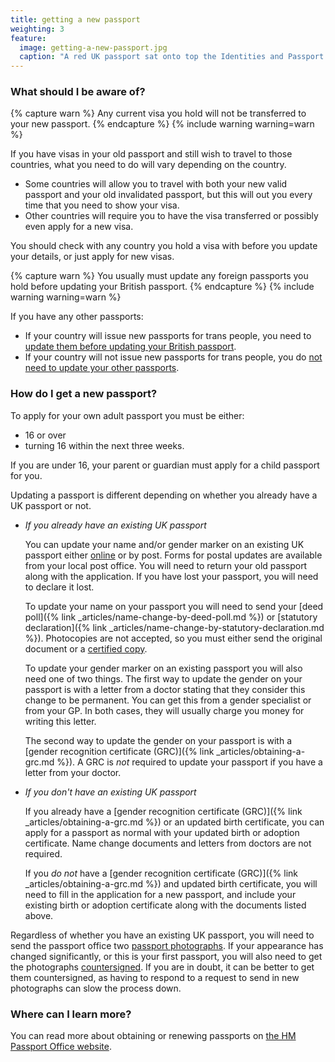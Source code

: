 ```yaml
---
title: getting a new passport
weighting: 3
feature:
  image: getting-a-new-passport.jpg
  caption: "A red UK passport sat onto top the Identities and Passport Services information leaflet."
---
```


### What should I be aware of?

{% capture warn %}
Any current visa you hold will not be transferred to your new passport.
{% endcapture %}
{% include warning warning=warn %}

If you have visas in your old passport and still wish to travel to those countries, what you need to do will vary depending on the country.
- Some countries will allow you to travel with both your new valid passport and your old invalidated passport, but this will out you every time that you need to show your visa.
- Other countries will require you to have the visa transferred or possibly even apply for a new visa.

You should check with any country you hold a visa with before you update your details, or just apply for new visas.

{% capture warn %}
You usually must update any foreign passports you hold before updating your British passport.
{% endcapture %}
{% include warning warning=warn %}

If you have any other passports: 
- If your country will issue new passports for trans people, you need to [update them before updating your British passport](https://www.gov.uk/government/publications/change-of-name-guidance/use-and-change-of-names).
- If your country will not issue new passports for trans people, you do [not need to update your other passports](https://www.gov.uk/government/publications/change-of-name-guidance/use-and-change-of-names#exceptions-guidance).

### How do I get a new passport?

To apply for your own adult passport you must be either:
- 16 or over
- turning 16 within the next three weeks.

If you are under 16, your parent or guardian must apply for a child passport for you.

Updating a passport is different depending on whether you already have a UK passport or not.

- *If you already have an existing UK passport*

  You can update your name and/or gender marker on an existing UK passport either [online](https://www.gov.uk/apply-renew-passport) or by post. Forms for postal updates are available from your local post office. You will need to return your old passport along with the application. If you have lost your passport, you will need to declare it lost. 

  To update your name on your passport you will need to send your [deed poll]({% link _articles/name-change-by-deed-poll.md %}) or [statutory declaration]({% link _articles/name-change-by-statutory-declaration.md %}). Photocopies are not accepted, so you must either send the original document or a [certified copy](https://www.gov.uk/certifying-a-document).  

  To update your gender marker on an existing passport you will also need one of two things. The first way to update the gender on your passport is with a letter from a doctor stating that they consider this change to be permanent. You can get this from a gender specialist or from your GP. In both cases, they will usually charge you money for writing this letter.

  The second way to update the gender on your passport is with a [gender recognition certificate (GRC)]({% link _articles/obtaining-a-grc.md %}). A GRC is *not* required to update your passport if you have a letter from your doctor.

- *If you don't have an existing UK passport*

  If you already have a [gender recognition certificate (GRC)]({% link _articles/obtaining-a-grc.md %}) or an updated birth certificate, you can apply for a passport as normal with your updated birth or adoption certificate. Name change documents and letters from doctors are not required.

  If you *do not* have a [gender recognition certificate (GRC)]({% link _articles/obtaining-a-grc.md %}) and updated birth certificate, you will need to fill in the application for a new passport, and include your existing birth or adoption certificate along with the documents listed above.

Regardless of whether you have an existing UK passport, you will need to send the passport office two [passport photographs](https://www.gov.uk/photos-for-passports). If your appearance has changed significantly, or this is your first passport, you will also need to get the photographs [countersigned](https://www.gov.uk/countersigning-passport-applications). If you are in doubt, it can be better to get them countersigned, as having to respond to a request to send in new photographs can slow the process down. 

### Where can I learn more?

You can read more about obtaining or renewing passports on [the HM Passport Office website](https://www.gov.uk/government/uploads/system/uploads/attachment_data/file/251703/Applying_for_a_passport_additional_information.PDF).
